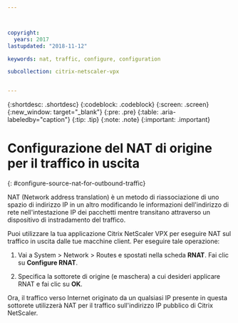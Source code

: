 ```yaml
---



copyright:
  years: 2017
lastupdated: "2018-11-12"

keywords: nat, traffic, configure, configuration

subcollection: citrix-netscaler-vpx


---
```


{:shortdesc: .shortdesc}
{:codeblock: .codeblock}
{:screen: .screen}
{:new_window: target="_blank"}
{:pre: .pre}
{:table: .aria-labeledby="caption"}
{:tip: .tip}
{:note: .note}
{:important: .important}

# Configurazione del NAT di origine per il traffico in uscita
{: #configure-source-nat-for-outbound-traffic}

NAT (Network address translation) è un metodo di riassociazione di uno spazio di indirizzo IP in un altro modificando le informazioni dell'indirizzo di rete nell'intestazione IP dei pacchetti mentre transitano attraverso un dispositivo di instradamento del traffico.

Puoi utilizzare la tua applicazione Citrix NetScaler VPX per eseguire NAT sul traffico in uscita dalle tue macchine client. Per eseguire tale operazione:

1. Vai a System > Network > Routes e spostati nella scheda **RNAT**. Fai clic su **Configure RNAT**.

2. Specifica la sottorete di origine (e maschera) a cui desideri applicare RNAT e fai clic su **OK**.

Ora, il traffico verso Internet originato da un qualsiasi IP presente in questa sottorete utilizzerà NAT per il traffico sull'indirizzo IP pubblico di Citrix NetScaler.    
